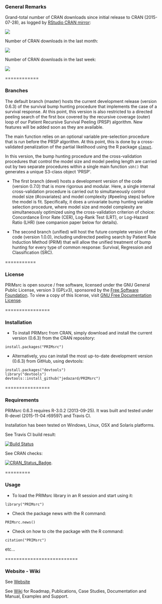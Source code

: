 ### General Remarks

Grand-total number of CRAN downloads since initial release to CRAN (2015-07-28), 
as logged by [RStudio CRAN mirror](http://cran-logs.rstudio.com/):

[![](http://cranlogs.r-pkg.org/badges/grand-total/PRIMsrc)](http://cran.rstudio.com/web/packages/PRIMsrc/index.html)

Number of CRAN downloads in the last month:

[![](http://cranlogs.r-pkg.org/badges/last-month/PRIMsrc)](http://cran.rstudio.com/web/packages/PRIMsrc/index.html)

Number of CRAN downloads in the last week:

[![](http://cranlogs.r-pkg.org/badges/last-week/PRIMsrc)](http://cran.rstudio.com/web/packages/PRIMsrc/index.html)


============
### Branches

The default branch (master) hosts the current development release (version 
0.6.3) of the survival bump hunting procedure that implements the case of a 
survival response. At this point, this version is also restricted to a 
directed peeling search of the first box covered by the recursive coverage 
(outer) loop of our Patient Recursive Survival Peeling (PRSP) algorithm. New 
features will be added soon as they are available. 

The main function relies on an optional variable pre-selection procedure that is run before the PRSP algorithm. 
At this point, this is done by a cross-validated penalization of the partial likelihood using the R package [`glmnet`](https://cran.r-project.org/web/packages/glmnet/index.html).

In this version, the bump hunting procedure and the cross-validation procedures that control the model size and model peeling length are carried out by two separate procedures within a single main function `sbh()` that generates a unique S3-class object 'PRSP'.  

- The first branch (devel) hosts a development version of the code (version 0.7.0) that is more rigorous and modular. 
Here, a single internal cross-validation procedure is carried out to simultaneously control model size (#covariates) and model complexity (#peeling steps) before the model is fit. 
Specifically, it does a univariate bump hunting variable selection procedure, where model size and model complexity are simultaneously optimized using the cross-validation criterion of choice: 
Concordance Error Rate (CER), Log-Rank Test (LRT), or Log-Hazard Ratio (LHR) (see companion paper below for details).

- The second branch (unified) will host the future complete version of the code (version 1.0.0), including undirected peeling search by Patient Rule Induction Method (PRIM) that will allow the unified treatment of bump hunting for every type of common response: Survival, Regression and Classification (SRC).


===========
### License

PRIMsrc is open source / free software, licensed under the GNU General Public License, version 3 (GPLv3), 
sponsored by the [Free Software Foundation](http://www.fsf.org/). To view a copy of this license, visit 
[GNU Free Documentation License](http://www.gnu.org/licenses/gpl-3.0.html).


================
### Installation

* To install PRIMsrc from CRAN, simply download and install the current version (0.6.3) from the CRAN repository:

```{r}
install.packages("PRIMsrc")
```

* Alternatively, you can install the most up-to-date development version (0.6.3) from GitHub, using devtools:

```{r}
install.packages("devtools")
library("devtools")
devtools::install_github("jedazard/PRIMsrc")
```

================
### Requirements

PRIMsrc 0.6.3 requires R-3.0.2 (2013-09-25). It was built and tested under R-devel (2015-11-04 r69597) and Travis CI. 

Installation has been tested on Windows, Linux, OSX and Solaris platforms. 

See Travis CI build result:

[![Build Status](https://travis-ci.org/jedazard/PRIMsrc.png?branch=master)](https://travis-ci.org/jedazard/PRIMsrc)

See CRAN checks:

[![CRAN_Status_Badge](http://www.r-pkg.org/badges/version/PRIMsrc)](https://cran.r-project.org/web/checks/check_results_PRIMsrc.html).


=========
### Usage

* To load the PRIMsrc library in an R session and start using it:

```{r}
library("PRIMsrc")
```

* Check the package news with the R command:

```{r}
PRIMsrc.news()
```

* Check on how to cite the package with the R command:

```{r}
citation("PRIMsrc")
```

etc...


==========================
### Website - Wiki

See [Website](https://github.com/jedazard.io/PRIMsrc) 

See [Wiki](https://github.com/jedazard/PRIMsrc/wiki) for Roadmap, Publications, Case Studies, Documentation and Manual, Examples and Support.
